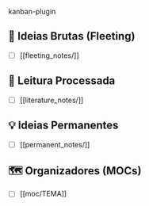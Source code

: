 kanban-plugin

## 📝 Ideias Brutas (Fleeting)
- [ ] [[fleeting_notes/]]

## 📖 Leitura Processada
- [ ] [[literature_notes/]]

## 💡 Ideias Permanentes
- [ ] [[permanent_notes/]]

## 🗺️ Organizadores (MOCs)
- [ ] [[moc/TEMA]]
